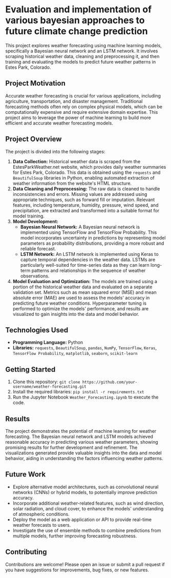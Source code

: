 # Evaluation and implementation of various bayesian approaches to future climate change prediction

This project explores weather forecasting using machine learning models, specifically a Bayesian neural network and an LSTM network. It involves scraping historical weather data, cleaning and preprocessing it, and then training and evaluating the models to predict future weather patterns in Estes Park, Colorado.

## Project Motivation

Accurate weather forecasting is crucial for various applications, including agriculture, transportation, and disaster management. Traditional forecasting methods often rely on complex physical models, which can be computationally expensive and require extensive domain expertise. This project aims to leverage the power of machine learning to build more efficient and accurate weather forecasting models.

## Project Overview

The project is divided into the following stages:

1. **Data Collection:** Historical weather data is scraped from the EstesParkWeather.net website, which provides daily weather summaries for Estes Park, Colorado. This data is obtained using the `requests` and `BeautifulSoup` libraries in Python, enabling automated extraction of weather information from the website's HTML structure.
2. **Data Cleaning and Preprocessing:** The raw data is cleaned to handle inconsistencies and errors. Missing values are addressed using appropriate techniques, such as forward fill or imputation. Relevant features, including temperature, humidity, pressure, wind speed, and precipitation, are extracted and transformed into a suitable format for model training.
3. **Model Development:** 
    * **Bayesian Neural Network:** A Bayesian neural network is implemented using TensorFlow and TensorFlow Probability. This model incorporates uncertainty in predictions by representing model parameters as probability distributions, providing a more robust and reliable forecast.
    * **LSTM Network:** An LSTM network is implemented using Keras to capture temporal dependencies in the weather data. LSTMs are particularly well-suited for time-series data as they can learn long-term patterns and relationships in the sequence of weather observations.
4. **Model Evaluation and Optimization:** The models are trained using a portion of the historical weather data and evaluated on a separate validation set. Metrics such as mean squared error (MSE) and mean absolute error (MAE) are used to assess the models' accuracy in predicting future weather conditions. Hyperparameter tuning is performed to optimize the models' performance, and results are visualized to gain insights into the data and model behavior.

## Technologies Used

* **Programming Language:** Python
* **Libraries:** `requests`, `BeautifulSoup`, `pandas`, `NumPy`, `TensorFlow`, `Keras`, `TensorFlow Probability`, `matplotlib`, `seaborn`, `scikit-learn`

## Getting Started

1. Clone this repository: `git clone https://github.com/your-username/weather-forecasting.git`
2. Install the required libraries: `pip install -r requirements.txt`
3. Run the Jupyter Notebook `Weather_Forecasting.ipynb` to execute the code.

## Results

The project demonstrates the potential of machine learning for weather forecasting. The Bayesian neural network and LSTM models achieved reasonable accuracy in predicting various weather parameters, showing promising results for further development and refinement. The visualizations generated provide valuable insights into the data and model behavior, aiding in understanding the factors influencing weather patterns.

## Future Work

* Explore alternative model architectures, such as convolutional neural networks (CNNs) or hybrid models, to potentially improve prediction accuracy.
* Incorporate additional weather-related features, such as wind direction, solar radiation, and cloud cover, to enhance the models' understanding of atmospheric conditions.
* Deploy the model as a web application or API to provide real-time weather forecasts to users.
* Investigate the use of ensemble methods to combine predictions from multiple models, further improving forecasting robustness.

## Contributing

Contributions are welcome! Please open an issue or submit a pull request if you have suggestions for improvements, bug fixes, or new features.
